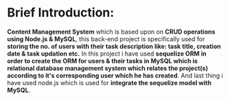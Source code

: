 # Brief Introduction: 
**Content Management System** which is based upon on **CRUD operations using Node.js & MySQL**, this back-end project is specifically used for **storing the no. of users 
with their task description like: task title, creation date & task updation etc.** In this project i have used **sequelize ORM in order to create the ORM for users & their tasks in MySQL which is relational database management system which relates the project(s) according to it's corresponding user which he has created**. And last thing i have used node.js which is used for **integrate the sequelize model with MySQL**. 
